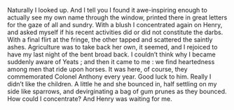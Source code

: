 Naturally I looked up. And I tell you I found it awe-inspiring enough to actually see my own name through the window, printed there in great letters for the gaze of all and sundry. With a blush I concentrated again on Henry, and asked myself if his recent activities did or did not constitute the darbs. With a final flirt at the fringe, the other tapped and scattered the saintly ashes. Agriculture was to take back her own, it seemed, and I rejoiced to have my last night of the bent broad back. I couldn’t think why I became suddenly aware of Yeats ; and then it came to me : we find heartedness among men that ride upon horses. It was here, of course, they commemorated Colonel Anthony every year. Good luck to him. Really I didn’t like the children. A little he and she bounced in, half settling on my side like sparrows, and devirginating a bag of gum prunes as they bounced. How could I concentrate? And Henry was waiting for me.
